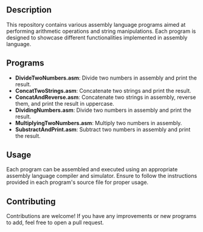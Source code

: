 ## Description
This repository contains various assembly language programs aimed at performing arithmetic operations and string manipulations. Each program is designed to showcase different functionalities implemented in assembly language.

## Programs
- **DivideTwoNumbers.asm**: Divide two numbers in assembly and print the result.
- **ConcatTwoStrings.asm**: Concatenate two strings and print the result.
- **ConcatAndReverse.asm**: Concatenate two strings in assembly, reverse them, and print the result in uppercase.
- **DividingNumbers.asm**: Divide two numbers in assembly and print the result.
- **MultiplyingTwoNumbers.asm**: Multiply two numbers in assembly.
- **SubstractAndPrint.asm**: Subtract two numbers in assembly and print the result.
  

## Usage
Each program can be assembled and executed using an appropriate assembly language compiler and simulator. Ensure to follow the instructions provided in each program's source file for proper usage.

## Contributing
Contributions are welcome! If you have any improvements or new programs to add, feel free to open a pull request.
